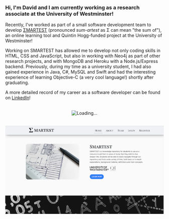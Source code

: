 ### Hi, I'm David and I am currently working as a research associate at the University of Westminster!

Recently, I've worked as part of a small software development team to develop [ΣMARTEST](https://smartestknowledge.org/) (pronounced _sum-artest_ as Σ can mean "the sum of"), an online learning tool and Quintin Hogg-funded project at the University of Westminster!

<p>Working on SMARTEST has allowed me to develop not only coding skills in HTML, CSS and JavaScript, but also in working with Neo4j as part of other research projects, and with MongoDB and Heroku with a Node.js/Express backend. Previously, during my time as a university student, I had also gained experience in Java, C#, MySQL and Swift and had the interesting experience of learning Objective-C (a very cool language!) shortly after graduating.<p>
  
A more detailed record of my career as a software developer can be found on [LinkedIn](https://www.linkedin.com/in/david-chan-you-fee-2533b3148/)!

<p align="center" style="margin-top: 2rem; margin-bottom: 2rem;">
  <img src="https://camo.githubusercontent.com/2f1129a167b389f308a882946e000a12fde250e535945443037c81894c1ca09a/68747470733a2f2f6769746875622e6769746875626173736574732e636f6d2f696d616765732f7370696e6e6572732f6f63746f6361742d7370696e6e65722d3132382e676966" alt="Loading...">
</p>
<p align="center">
  <img src="https://raw.githubusercontent.com/davidchan125/davidchan125/master/SMARTEST_1.png" alt="SMARTEST Home Page">
</p>

<!--
**davidchan125/davidchan125** is a ✨ _special_ ✨ repository because its `README.md` (this file) appears on your GitHub profile.

Here are some ideas to get you started:

- 🔭 I’m currently working on ...
- 🌱 I’m currently learning ...
- 👯 I’m looking to collaborate on ...
- 🤔 I’m looking for help with ...
- 💬 Ask me about ...
- 📫 How to reach me: ...
- 😄 Pronouns: ...
- ⚡ Fun fact: ...
-->
